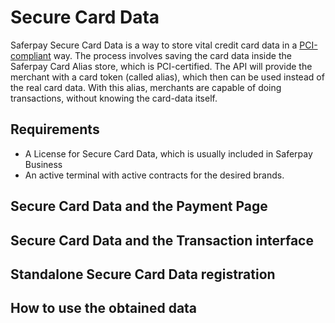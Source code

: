 # Secure Card Data

Saferpay Secure Card Data is a way to store vital credit card data in a [PCI-compliant](https://saferpay.github.io/sndbx/index.html#pci) way.
The process involves saving the card data inside the Saferpay Card Alias store, which is PCI-certified.
The API will provide the merchant with a card token (called alias), which then can be used instead of the real card data.
With this alias, merchants are capable of doing transactions, without knowing the card-data itself.

## <a name="scd-req"></a> Requirements

* A License for Secure Card Data, which is usually included in Saferpay Business
* An active terminal with active contracts for the desired brands.

## <a name="scd-pp"></a> Secure Card Data and the Payment Page

## <a name="scd-trx"></a> Secure Card Data and the Transaction interface

## <a name="scd-sa"></a> Standalone Secure Card Data registration

## <a name="scd-use"></a> How to use the obtained data
